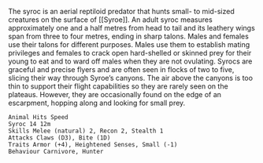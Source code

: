 
The syroc is an aerial reptiloid predator that hunts small- to mid-sized creatures on the surface of [[Syroe]]. An adult syroc measures approximately one and a half metres from head to tail and its leathery wings span from three to four metres, ending in sharp talons. Males and females use their talons for different purposes. Males use them to establish mating privileges and females to crack open hard-shelled or skinned prey for their young to eat and to ward off males when they are not ovulating. Syrocs are graceful and precise flyers and are often seen in flocks of two to five, slicing their way through Syroe’s canyons. The air above the canyons is too thin to support their flight capabilities so they are rarely seen on the plateaus. However, they are occasionally found on the edge of an escarpment, hopping along and looking for small prey.

```
Animal Hits Speed
Syroc 14 12m
Skills Melee (natural) 2, Recon 2, Stealth 1
Attacks Claws (D3), Bite (1D)
Traits Armor (+4), Heightened Senses, Small (-1)
Behaviour Carnivore, Hunter
```
